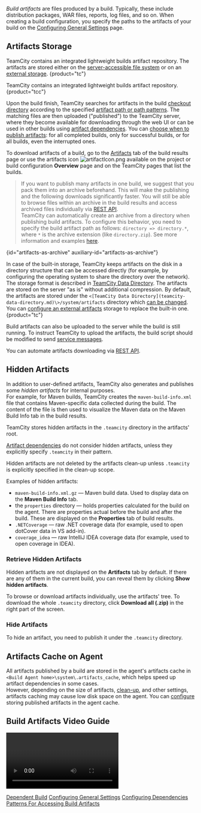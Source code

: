 [//]: # (title: Build Artifact)
[//]: # (auxiliary-id: Build Artifact)

_Build artifacts_ are files produced by a build. Typically, these include distribution packages, WAR files, reports, log files, and so on. When creating a build configuration, you specify the paths to the artifacts of your build on the [Configuring General Settings](configuring-general-settings.md#Artifact+Paths) page.

## Artifacts Storage

TeamCity contains an integrated lightweight builds artifact repository. The artifacts are stored either on the [server-accessible file system](configuring-artifacts-storage.md#Built-in+Artifacts+Storage) or on an [external storage](configuring-artifacts-storage.md#External+Artifacts+Storage).
{product="tc"}

TeamCity contains an integrated lightweight builds artifact repository.
{product="tcc"}

Upon the build finish, TeamCity searches for artifacts in the build [checkout directory](build-checkout-directory.md) according to the specified [artifact path or path patterns](configuring-general-settings.md#Artifact+Paths). The matching files are then uploaded ("published") to the TeamCity server, where they become available for downloading through the web UI or can be used in other builds using [artifact dependencies](dependent-build.md#Artifact+Dependency). You can [choose when to publish artifacts](configuring-general-settings.md#publish-artifacts): for all completed builds, only for successful builds, or for all builds, even the interrupted ones.

To download artifacts of a build, go to the [Artifacts](build-results-page.md#Artifacts+Tab) tab of the build results page or use the artifacts icon ![artifactIcon.png](artifactIcon.png) available on the project or build configuration __Overview__ page and on the TeamCity pages that list the builds.

<anchor name="artifacts-as-archive"/>

>If you want to publish many artifacts in one build, we suggest that you pack them into an archive beforehand. This will make the publishing and the following downloads significantly faster. You will still be able to browse files within an archive in the build results and access archived files individually via [REST API](https://www.jetbrains.com/help/teamcity/rest/manage-finished-builds.html#Get+Build+Artifacts).  
>TeamCity can automatically create an archive from a directory when publishing build artifacts. To configure this behavior, you need to specify the build artifact path as follows: `directory => directory.*`, where `*` is the archive extension (like `directory.zip`). See more information and examples [here](configuring-general-settings.md#Artifact+Paths).
>
{id="artifacts-as-archive" auxiliary-id="artifacts-as-archive"}

In case of the built-in storage, TeamCity keeps artifacts on the disk in a directory structure that can be accessed directly (for example, by configuring the operating system to share the directory over the network). The storage format is described in [TeamCity Data Directory](teamcity-data-directory.md#artifacts). The artifacts are stored on the server "as is" without additional compression. By default, the artifacts are stored under the `<[TeamCity Data Directory](teamcity-data-directory.md)\>/system/artifacts` directory which [can be changed](teamcity-configuration-and-maintenance.md).   
You can [configure an external artifacts](configuring-artifacts-storage.md#External+Artifacts+Storage) storage to replace the built-in one.
{product="tc"}

Build artifacts can also be uploaded to the server while the build is still running. To instruct TeamCity to upload the artifacts, the build script should be modified to send [service messages](service-messages.md#Publishing+Artifacts+While+Build+is+in+Progress).

You can automate artifacts downloading via [REST API](https://www.jetbrains.com/help/teamcity/rest/manage-finished-builds.html#Get+Build+Artifacts).

## Hidden Artifacts

In addition to user-defined artifacts, TeamCity also generates and publishes some _hidden artifacts_ for internal purposes.  
For example, for Maven builds, TeamCity creates the `maven-build-info.xml` file that contains Maven-specific data collected during the build. The content of the file is then used to visualize the Maven data on the Maven Build Info tab in the build results.

TeamCity stores hidden artifacts in the `.teamcity` directory in the artifacts' root.

[Artifact dependencies](artifact-dependencies.md) do not consider hidden artifacts, unless they explicitly specify `.teamcity` in their pattern.

Hidden artifacts are not deleted by the artifacts clean-up unless `.teamcity` is explicitly specified in the clean-up scope.

Examples of hidden artifacts:
* `maven-build-info.xml.gz` — Maven build data. Used to display data on the __Maven Build Info__ tab.
* the `properties` directory — holds properties calculated for the build on the agent. There are properties actual before the build and after the build. These are displayed on the __Properties__ tab of build results.
* `.NETCoverage` — raw .NET coverage data (for example, used to open dotCover data in VS add-in).
* `coverage_idea` — raw IntelliJ IDEA coverage data (for example, used to open coverage in IDEA).

### Retrieve Hidden Artifacts

Hidden artifacts are not displayed on the __Artifacts__ tab by default. If there are any of them in the current build, you can reveal them by clicking __Show hidden artifacts__.

To browse or download artifacts individually, use the artifacts' tree. To download the whole `.teamcity` directory, click __Download all (.zip)__ in the right part of the screen.

### Hide Artifacts

To hide an artifact, you need to publish it under the `.teamcity` directory.

[//]: # (Internal note. Do not delete. "Build Artifactd28e144.txt")

## Artifacts Cache on Agent

All artifacts published by a build are stored in the agent's artifacts cache in `<Build Agent home>\system\.artifacts_cache`, which helps speed up artifact dependencies in some cases.   
However, depending on the size of artifacts, [clean-up](teamcity-data-clean-up.md), and other settings, artifacts caching may cause low disk space on the agent. You can [configure](free-disk-space.md#Disabling+Artifacts+Cache) storing published artifacts in the agent cache.

## Build Artifacts Video Guide

<video href="mNYq424IQ-w"
title="TeamCity tutorial — How to work with artifacts (logs, graphics, binaries)"/>

<seealso>
        <category ref="concepts">
            <a href="dependent-build.md">Dependent Build</a>
        </category>
        <category ref="admin-guide">
            <a href="configuring-general-settings.md">Configuring General Settings</a>
            <a href="configuring-dependencies.md">Configuring Dependencies</a>
            <a href="patterns-for-accessing-build-artifacts.md">Patterns For Accessing Build Artifacts</a>
        </category>
</seealso>